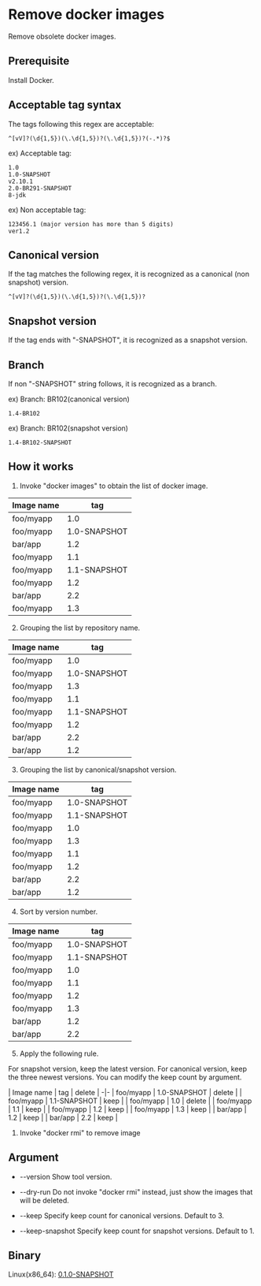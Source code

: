 # Remove docker images

Remove obsolete docker images.

## Prerequisite

Install Docker.

## Acceptable tag syntax

The tags following this regex are acceptable:

    ^[vV]?(\d{1,5})(\.\d{1,5})?(\.\d{1,5})?(-.*)?$

ex) Acceptable tag:

    1.0
    1.0-SNAPSHOT
    v2.10.1
    2.0-BR291-SNAPSHOT
    8-jdk

ex) Non acceptable tag:

    123456.1 (major version has more than 5 digits)
    ver1.2

## Canonical version

If the tag matches the following regex, it is recognized as a canonical (non snapshot) version.

    ^[vV]?(\d{1,5})(\.\d{1,5})?(\.\d{1,5})?

## Snapshot version

If the tag ends with "-SNAPSHOT", it is recognized as a snapshot version.

## Branch

If non "-SNAPSHOT" string follows, it is recognized as a branch.

ex) Branch: BR102(canonical version)

    1.4-BR102

ex) Branch: BR102(snapshot version)

    1.4-BR102-SNAPSHOT

## How it works

1. Invoke "docker images" to obtain the list of docker image.

| Image name | tag |
-|-
| foo/myapp | 1.0 |
| foo/myapp | 1.0-SNAPSHOT |
| bar/app | 1.2 |
| foo/myapp | 1.1 |
| foo/myapp | 1.1-SNAPSHOT |
| foo/myapp | 1.2 |
| bar/app | 2.2 |
| foo/myapp | 1.3 |

2. Grouping the list by repository name.

| Image name | tag |
-|-
| foo/myapp | 1.0 |
| foo/myapp | 1.0-SNAPSHOT |
| foo/myapp | 1.3 |
| foo/myapp | 1.1 |
| foo/myapp | 1.1-SNAPSHOT |
| foo/myapp | 1.2 |
| bar/app | 2.2 |
| bar/app | 1.2 |

3. Grouping the list by canonical/snapshot version.

| Image name | tag |
-|-
| foo/myapp | 1.0-SNAPSHOT |
| foo/myapp | 1.1-SNAPSHOT |
| foo/myapp | 1.0 |
| foo/myapp | 1.3 |
| foo/myapp | 1.1 |
| foo/myapp | 1.2 |
| bar/app | 2.2 |
| bar/app | 1.2 |

4. Sort by version number.

| Image name | tag |
-|-
| foo/myapp | 1.0-SNAPSHOT |
| foo/myapp | 1.1-SNAPSHOT |
| foo/myapp | 1.0 |
| foo/myapp | 1.1 |
| foo/myapp | 1.2 |
| foo/myapp | 1.3 |
| bar/app | 1.2 |
| bar/app | 2.2 |

5. Apply the following rule.

For snapshot version, keep the latest version. For canonical version, keep the three newest versions. You can modify the keep count by argument.

| Image name | tag | delete |
-|-
| foo/myapp | 1.0-SNAPSHOT | delete |
| foo/myapp | 1.1-SNAPSHOT | keep |
| foo/myapp | 1.0 | delete |
| foo/myapp | 1.1 | keep |
| foo/myapp | 1.2 | keep |
| foo/myapp | 1.3 | keep |
| bar/app | 1.2 | keep |
| bar/app | 2.2 | keep |

1. Invoke "docker rmi" to remove image

## Argument

- --version
Show tool version.

- --dry-run
Do not invoke "docker rmi" instead, just show the images that will be deleted.

- --keep <count>
Specify keep count for canonical versions. Default to 3.

- --keep-snapshot <count>
Specify keep count for snapshot versions. Default to 1.

## Binary

Linux(x86_64):
[0.1.0-SNAPSHOT](http://static.ruimo.com/release/remove_docker_images/0.1.0-SNAPSHOT/remove_docker_images)

